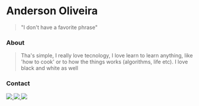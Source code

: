# Anderson Oliveira
> "I don't have a favorite phrase"

### About
> Tha's simple, I really love tecnology, I love learn to learn anything, like 'how to cook' or to how the things works (algorithms, life etc). I love black and white as well

### Contact
[![](https://img.shields.io/badge/Gmail-000?style=for-the-badge&logo=gmail&logoColor=white) ](mailto:contactandersonoliveira@gmail.com) [![](https://img.shields.io/badge/LinkedIn-000?style=for-the-badge&logo=linkedin&logoColor=white) ](https://www.linkedin.com/in/andersonoli/)[![](https://img.shields.io/badge/PORTFOLIO-000?style=for-the-badge) ](https://andersonoli.com.br)



